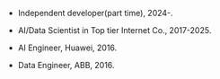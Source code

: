 - Independent developer(part time), 2024-.

- AI/Data Scientist in Top tier Internet Co., 2017-2025.

- AI Engineer, Huawei, 2016.

- Data Engineer, ABB, 2016.
